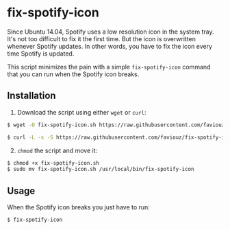 # fix-spotify-icon

Since Ubuntu 14.04, Spotify uses a low resolution icon in the system tray. It's not too difficult to fix it the first time. But the icon is overwritten whenever Spotify updates. In other words, you have to fix the icon every time Spotify is updated.

This script minimizes the pain with a simple `fix-spotify-icon` command that you can run when the Spotify icon breaks.

## Installation

1. Download the script using either `wget` or `curl`:

```bash
$ wget -O fix-spotify-icon.sh https://raw.githubusercontent.com/faviouz/fix-spotify-icon/master/fix-spotify-icon.sh
```

```bash
$ curl -L -s -S https://raw.githubusercontent.com/faviouz/fix-spotify-icon/master/fix-spotify-icon.sh > fix-spotify-icon.sh
```

2. `chmod` the script and move it:

```bash
$ chmod +x fix-spotify-icon.sh
$ sudo mv fix-spotify-icon.sh /usr/local/bin/fix-spotify-icon
```

## Usage

When the Spotify icon breaks you just have to run:

```bash
$ fix-spotify-icon
```
